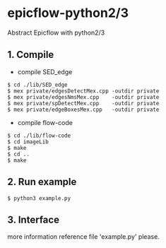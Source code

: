 # epicflow-python2/3

Abstract Epicflow with python2/3


## 1. Compile

*   compile SED_edge

```
$ cd ./lib/SED_edge
$ mex private/edgesDetectMex.cpp -outdir private
$ mex private/edgesNmsMex.cpp    -outdir private
$ mex private/spDetectMex.cpp    -outdir private
$ mex private/edgeBoxesMex.cpp   -outdir private
```

*   compile flow-code

```
$ cd ./lib/flow-code
$ cd imageLib
$ make
$ cd ..
$ make
```

## 2. Run example

```
$ python3 example.py
```


## 3. Interface

more information reference file 'example.py' please.
